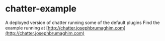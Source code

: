 # chatter-example
A deployed version of chatter running some of the default plugins
Find the example running at [http://chatter.josephbrumaghim.com](http://chatter.josephbrumaghim.com)
